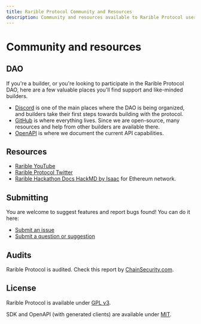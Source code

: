 ```yaml
---
title: Rarible Protocol Community and Resources
description: Community and resources available to Rarible Protocol users
---
```


# Community and resources

## DAO

If you're a builder, or you're looking to participate in the Rarible Protocol DAO, here are a few valuable places you'll find support and like-minded builders.

* [Discord](https://discord.com/invite/rarible) is one of the main places where the DAO is being organized, and builders take their first steps towards building with the protocol.
* [GitHub](https://github.com/rarible) is where everything lives. Since we are open-source, many resources and help from other builders are available there.
* [OpenAPI](https://multichain-api.rarible.org) is where we document the current API capabilities.

## Resources

* [Rarible YouTube](https://www.youtube.com/c/Rarible)
* [Rarible Protocol Twitter](https://twitter.com/raribleprotocol)
* [Rarible Hackathon Docs HackMD by Isaac](https://hackmd.io/ktJuljjGTA2TivezBXKA5g?view#Rarible-Hackathon-Docs) for Ethereum network.

## Submitting

You are welcome to suggest features and report bugs found! You can do it here:

* [Submit an issue](https://github.com/rarible/protocol/issues)
* [Submit a question or suggestion](https://github.com/rarible/protocol/discussions)

## Audits

Rarible Protocol is audited. Check this report by [ChainSecurity.com](https://chainsecurity.com/security-audit/rarible-exchange-v2-smart-contracts/).

## License

Rarible Protocol is available under [GPL v3](../LICENSE.md).

SDK and OpenAPI (with generated clients) are available under [MIT](../MIT-LICENSE.md).

